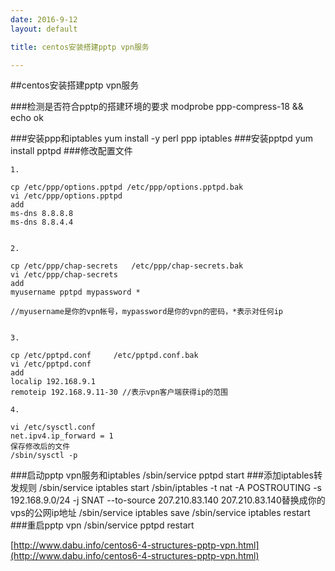 ```yaml
---
date: 2016-9-12
layout: default

title: centos安装搭建pptp vpn服务

---
```


##centos安装搭建pptp vpn服务

###检测是否符合pptp的搭建环境的要求
	modprobe ppp-compress-18 && echo ok

###安装ppp和iptables
	yum install -y perl ppp iptables
###安装pptpd
	yum install pptpd
###修改配置文件

	1.
	
	cp /etc/ppp/options.pptpd /etc/ppp/options.pptpd.bak
	vi /etc/ppp/options.pptpd
	add
	ms-dns 8.8.8.8
	ms-dns 8.8.4.4
	

	2.

	cp /etc/ppp/chap-secrets   /etc/ppp/chap-secrets.bak
	vi /etc/ppp/chap-secrets
	add
	myusername pptpd mypassword *

	//myusername是你的vpn帐号，mypassword是你的vpn的密码，*表示对任何ip


	3.

	cp /etc/pptpd.conf     /etc/pptpd.conf.bak
	vi /etc/pptpd.conf
	add
	localip 192.168.9.1
	remoteip 192.168.9.11-30 //表示vpn客户端获得ip的范围

	4.
	
	vi /etc/sysctl.conf
	net.ipv4.ip_forward = 1
	保存修改后的文件
	/sbin/sysctl -p

###启动pptp vpn服务和iptables
	/sbin/service pptpd start
###添加iptables转发规则
	/sbin/service iptables start
	/sbin/iptables -t nat -A POSTROUTING    -s 192.168.9.0/24 -j SNAT --to-source 207.210.83.140
	207.210.83.140替换成你的vps的公网ip地址
	/sbin/service iptables save
	/sbin/service iptables restart
###重启pptp vpn
	/sbin/service pptpd restart

[http://www.dabu.info/centos6-4-structures-pptp-vpn.html](http://www.dabu.info/centos6-4-structures-pptp-vpn.html)

